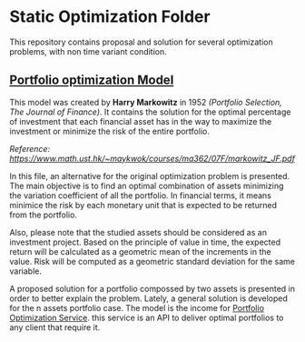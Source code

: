 # Static Optimization Folder

This repository contains proposal and solution for several optimization problems, with non time variant condition.

## [Portfolio optimization Model](https://github.com/JuanPChicaC/Optimization/tree/main/Static%20Optimization/Portfolio%20Optimization%20Model)

This model was created by **Harry Markowitz** in 1952 *(Portfolio Selection, The Journal of Finance)*. It contains the solution for the optimal percentage of investment that each financial asset has in the way to maximize the investment or minimize the risk of the entire portfolio.

*Reference: https://www.math.ust.hk/~maykwok/courses/ma362/07F/markowitz_JF.pdf*

In this file, an alternative for the original optimization problem is presented. The main objective is to find an optimal combination of assets minimizing the variation coefficient of all the portfolio. In financial terms, it means minimice the risk by each monetary unit that is expected to be returned from the portfolio.

Also, please note that the studied assets should be considered as an investment project. Based on the principle of value in time, the expected return will be calculated as a geometric mean of the increments in the value. Risk will be computed as a geometric standard deviation for the same variable.

A proposed solution for a portfolio compossed by two assets is presented in order to better explain the problem. Lately, a general solution is developed for the n assets portfolio case. The model is the income for [Portfolio Optimization Service](https://github.com/JuanPChicaC/WebDevelopment/tree/main/API/Portfolio%20Optimization%20Service). this service is an API  to deliver optimal portfolios to any client that require it.

